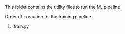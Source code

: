 This folder contains the utility files to run the ML pipeline

Order of execution for the training pipeline

1. 'train.py
